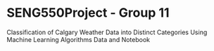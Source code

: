 # SENG550Project - Group 11
Classification of Calgary Weather Data into Distinct Categories Using Machine Learning Algorithms
Data and Notebook 

